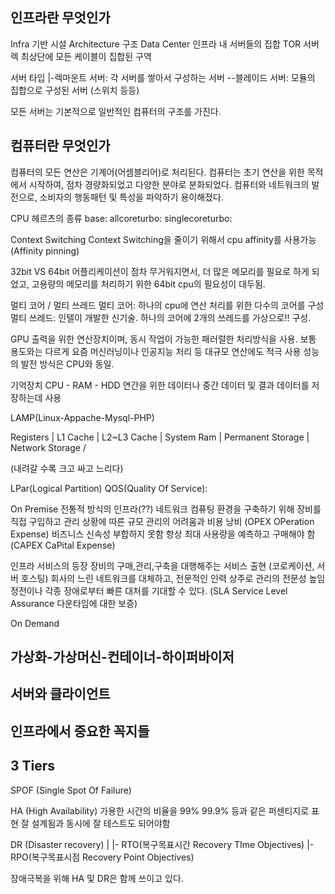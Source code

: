 인프라란 무엇인가
----------------
Infra 기반 시설
Architecture 구조
Data Center 인프라 내 서버들의 집합
TOR 서버 렉 최상단에 모든 케이블이 집합된 구역


서버 타입
|-렉마운트 서버: 각 서버를 쌓아서 구성하는 서버 
--블레이드 서버: 모듈의 집합으로 구성된 서버 (스위치 등등)

모든 서버는 기본적으로 일반적인 컴퓨터의 구조를 가진다.


컴퓨터란 무엇인가
----------------
컴퓨터의 모든 연산은 기계어(어셈블리어)로 처리된다.
컴퓨터는 초기 연산을 위한 목적에서 시작하여, 점차 경량화되었고 다양한 분야로 분화되었다.
컴퓨터와 네트워크의 발전으로, 소비자의 행동패턴 및 특성을 파악하기 용이해졌다.

CPU 헤르츠의 종류
base: 
allcoreturbo: 
singlecoreturbo: 

Context Switching
Context Switching을 줄이기 위해서 cpu affinity를 사용가능 (Affinity pinning)

32bit VS 64bit
어플리케이션이 점차 무거워지면서, 더 많은 메모리를 필요로 하게 되었고, 고용량의 메모리를 처리하기 위한 64bit cpu의 필요성이 대두됨.

멀티 코어 / 멀티 쓰레드
멀티 코어: 하나의 cpu에 연산 처리를 위한 다수의 코어를 구성
멀티 쓰레드: 인텔이 개발한 신기술. 하나의 코어에 2개의 쓰레드를 가상으로!! 구성.

GPU
출력을 위한 연산장치이며, 동시 작업이 가능한 패러럴한 처리방식을 사용.
보통 용도와는 다르게 요즘 머신러닝이나 인공지능 처리 등 대규모 연산에도 적극 사용
성능의 발전 방식은 CPU와 동일.

기억장치
CPU - RAM - HDD
연간을 위한 데이터나 중간 데이터 및 결과 데이터를 저장하는데 사용

LAMP(Linux-Appache-Mysql-PHP)
 


Registers                  |
L1 Cache                   |
L2~L3 Cache                |
System Ram                 |
Permanent Storage          |
Network Storage           \/

(내려갈 수록 크고 싸고 느리다)

LPar(Logical Partition)
QOS(Quality Of Service): 

On Premise
전통적 방식의 인프라(??)
네트워크 컴퓨팅 환경을 구축하기 위해 장비를 직접 구입하고 관리
상황에 따른 규모 관리의 어려움과 비용 낭비 (OPEX OPeration Expense)
비즈니스 신속성 부합하지 못함
항상 최대 사용량을 예측하고 구매해야 함 (CAPEX CaPital Expense)

인프라 서비스의 등장
장비의 구매,관리,구축을 대행해주는 서비스 출현 (코로케이션, 서버 호스팅)
회사의 느린 네트워크를 대체하고, 전문적인 인력 상주로 관리의 전문성 높임
정전이나 각종 장애로부터 빠른 대처를 기대할 수 있다. (SLA Service Level Assurance 다운타임에 대한 보증)

On Demand





가상화-가상머신-컨테이너-하이퍼바이저
-------------------------------------




서버와 클라이언트
----------------


인프라에서 중요한 꼭지들
-----------------------



3 Tiers
-------
SPOF (Single Spot Of Failure)

HA (High Availability)
가용한 시간의 비율을 99% 99.9% 등과 같은 퍼센티지로 표현
잘 설계됨과 동시에 잘 테스트도 되어야함

DR (Disaster recovery)
|
|- RTO(복구목표시간 Recovery TIme Objectives)
|- RPO(복구목표시점 Recovery Point Objectives)

장애극복을 위해 HA 및 DR은 함께 쓰이고 있다.





